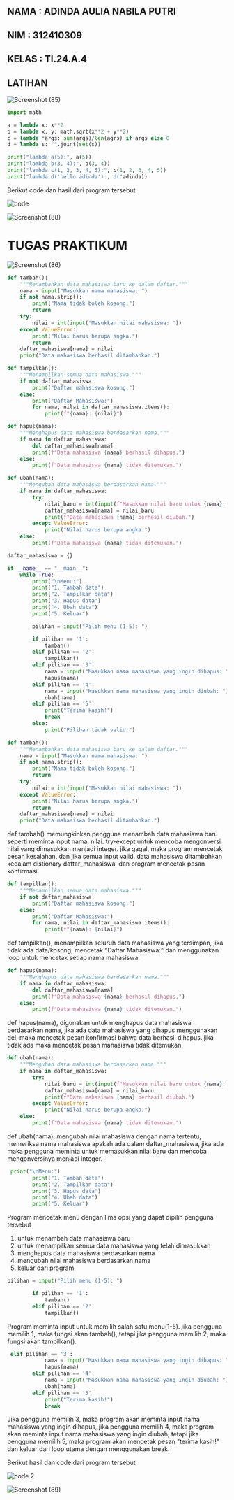 ## NAMA  : ADINDA AULIA NABILA PUTRI

## NIM   : 312410309

## KELAS : TI.24.A.4



## LATIHAN 

  ![Screenshot (85)](https://github.com/user-attachments/assets/c1d7de0a-64e8-4660-86d3-f3cc7107a8a2)

```PYTHON
import math

a = lambda x: x**2
b = lambda x, y: math.sqrt(x**2 + y**2)
c = lambda *args: sum(args)/len(agrs) if args else 0
d = lambda s: "".joint(set(s))

print("lambda a(5):", a(5))
print("lambda b(3, 4):", b(3, 4))
print("lambda c(1, 2, 3, 4, 5):", c(1, 2, 3, 4, 5))
print("lambda d('hello adinda'):, d("adinda))
````



Berikut code dan hasil dari program tersebut 

![code](https://github.com/user-attachments/assets/8ba3c407-8ee3-4be0-a6ef-b66a3a64ccd8)

![Screenshot (88)](https://github.com/user-attachments/assets/ff4ae514-7eed-498e-8ee3-5c48d1e104b7)




# TUGAS PRAKTIKUM 

![Screenshot (86)](https://github.com/user-attachments/assets/4dc911c2-bb77-469b-b65d-1df3020cf591)

```PYTHON
def tambah():
    """Menambahkan data mahasiswa baru ke dalam daftar."""
    nama = input("Masukkan nama mahasiswa: ")
    if not nama.strip():
        print("Nama tidak boleh kosong.")
        return
    try:
        nilai = int(input("Masukkan nilai mahasiswa: "))
    except ValueError:
        print("Nilai harus berupa angka.")
        return
    daftar_mahasiswa[nama] = nilai
    print("Data mahasiswa berhasil ditambahkan.")

def tampilkan():
    """Menampilkan semua data mahasiswa."""
    if not daftar_mahasiswa:
        print("Daftar mahasiswa kosong.")
    else:
        print("Daftar Mahasiswa:")
        for nama, nilai in daftar_mahasiswa.items():
            print(f"{nama}: {nilai}")

def hapus(nama):
    """Menghapus data mahasiswa berdasarkan nama."""
    if nama in daftar_mahasiswa:
        del daftar_mahasiswa[nama]
        print(f"Data mahasiswa {nama} berhasil dihapus.")
    else:
        print(f"Data mahasiswa {nama} tidak ditemukan.")

def ubah(nama):
    """Mengubah data mahasiswa berdasarkan nama."""
    if nama in daftar_mahasiswa:
        try:
            nilai_baru = int(input(f"Masukkan nilai baru untuk {nama}: "))
            daftar_mahasiswa[nama] = nilai_baru
            print(f"Data mahasiswa {nama} berhasil diubah.")
        except ValueError:
            print("Nilai harus berupa angka.")
    else:
        print(f"Data mahasiswa {nama} tidak ditemukan.")

daftar_mahasiswa = {}

if __name__ == "__main__":
    while True:
        print("\nMenu:")
        print("1. Tambah data")
        print("2. Tampilkan data")
        print("3. Hapus data")
        print("4. Ubah data")
        print("5. Keluar")

        pilihan = input("Pilih menu (1-5): ")

        if pilihan == '1':
            tambah()
        elif pilihan == '2':
            tampilkan()
        elif pilihan == '3':
            nama = input("Masukkan nama mahasiswa yang ingin dihapus: ")
            hapus(nama)
        elif pilihan == '4':
            nama = input("Masukkan nama mahasiswa yang ingin diubah: ")
            ubah(nama)
        elif pilihan == '5':
            print("Terima kasih!")
            break
        else:
            print("Pilihan tidak valid.")
````


```PYTHON
def tambah():
    """Menambahkan data mahasiswa baru ke dalam daftar."""
    nama = input("Masukkan nama mahasiswa: ")
    if not nama.strip():
        print("Nama tidak boleh kosong.")
        return
    try:
        nilai = int(input("Masukkan nilai mahasiswa: "))
    except ValueError:
        print("Nilai harus berupa angka.")
        return
    daftar_mahasiswa[nama] = nilai
    print("Data mahasiswa berhasil ditambahkan.")
````
def tambah() memungkinkan pengguna menambah data mahasiswa baru seperti meminta input nama, nilai. try-except untuk mencoba mengonversi nilai yang dimasukkan menjadi integer. jika gagal, maka program mencetak pesan kesalahan, dan jika semua input valid, data mahasiswa ditambahkan kedalam distionary daftar_mahasiswa, dan program mencetak pesan konfirmasi.




```PYTHON
def tampilkan():
    """Menampilkan semua data mahasiswa."""
    if not daftar_mahasiswa:
        print("Daftar mahasiswa kosong.")
    else:
        print("Daftar Mahasiswa:")
        for nama, nilai in daftar_mahasiswa.items():
            print(f"{nama}: {nilai}")
````
def tampilkan(), menampilkan seluruh data mahasiswa yang tersimpan, jika tidak ada data/kosong, mencetak "Daftar Mahasiswa:" dan menggunakan loop untuk mencetak setiap nama mahasiswa.





```PYTHON
def hapus(nama):
    """Menghapus data mahasiswa berdasarkan nama."""
    if nama in daftar_mahasiswa:
        del daftar_mahasiswa[nama]
        print(f"Data mahasiswa {nama} berhasil dihapus.")
    else:
        print(f"Data mahasiswa {nama} tidak ditemukan.")
````
def hapus(nama), digunakan untuk menghapus data mahasiswa berdasarkan nama, jika ada data mahasiswa yang dihapus menggunakan del, maka mencetak pesan konfirmasi bahwa data berhasil dihapus. jika tidak ada maka mencetak pesan mahasiswa tidak ditemukan.




```PYTHON
def ubah(nama):
    """Mengubah data mahasiswa berdasarkan nama."""
    if nama in daftar_mahasiswa:
        try:
            nilai_baru = int(input(f"Masukkan nilai baru untuk {nama}: "))
            daftar_mahasiswa[nama] = nilai_baru
            print(f"Data mahasiswa {nama} berhasil diubah.")
        except ValueError:
            print("Nilai harus berupa angka.")
    else:
        print(f"Data mahasiswa {nama} tidak ditemukan.")
````
def ubah(nama), mengubah nilai mahasiswa dengan nama tertentu, memeriksa nama mahasiswa apakah ada dalam daftar_mahasiswa, jika ada maka pengguna meminta untuk memasukkan nilai baru dan mencoba mengonversinya menjadi integer. 





```PYTHON
 print("\nMenu:")
        print("1. Tambah data")
        print("2. Tampilkan data")
        print("3. Hapus data")
        print("4. Ubah data")
        print("5. Keluar")
````
Program mencetak menu dengan lima opsi yang dapat dipilih pengguna tersebut 
1. untuk menambah data mahasiswa baru
2. untuk menampilkan semua data mahasiswa yang telah dimasukkan
3. menghapus data mahasiswa berdasarkan nama
4. mengubah nilai mahasiswa berdasarkan nama
5. keluar dari program





```PYTHON
pilihan = input("Pilih menu (1-5): ")

        if pilihan == '1':
            tambah()
        elif pilihan == '2':
            tampilkan()        
````
Program meminta input untuk memilih salah satu menu(1-5). jika pengguna memilih 1, maka fungsi akan tambah(), tetapi jika pengguna memilih 2, maka fungsi akan tampilkan().




```PYTHON
 elif pilihan == '3':
            nama = input("Masukkan nama mahasiswa yang ingin dihapus: ")
            hapus(nama)
        elif pilihan == '4':
            nama = input("Masukkan nama mahasiswa yang ingin diubah: ")
            ubah(nama)
        elif pilihan == '5':
            print("Terima kasih!")
            break
````
Jika pengguna memilih 3, maka program akan meminta input nama mahasiswa yang ingin dihapus, jika pengguna memilih 4, maka program akan meminta input nama mahasiswa yang ingin diubah, tetapi jika pengguna memilih 5, maka program akan mencetak pesan "terima kasih!" dan keluar dari loop utama dengan menggunakan break. 






Berikut hasil dan code dari program tersebut 

   ![code 2](https://github.com/user-attachments/assets/01d00bff-eecf-4b34-940b-977ce8ded9e0)


  ![Screenshot (89)](https://github.com/user-attachments/assets/78bbb8b5-8bb4-4b50-a6b0-dc6129e8369d)




